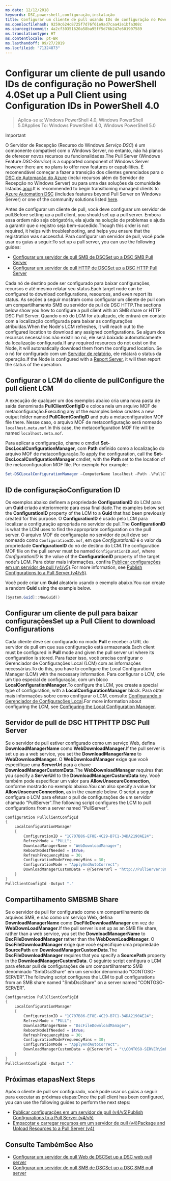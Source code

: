 ```yaml
---
ms.date: 12/12/2018
keywords: DSC,powershell,configuração,instalação
title: Configurar um cliente de pull usando IDs de configuração no PowerShell 4.0
ms.openlocfilehash: 9259c624c8725f7d76f61e9ad7caa42e1bfa308c
ms.sourcegitcommit: 4a2cf30351620a58ba95ff5d76b247e601907589
ms.translationtype: HT
ms.contentlocale: pt-BR
ms.lasthandoff: 09/27/2019
ms.locfileid: "71324873"
---
```

# <a name="set-up-a-pull-client-using-configuration-ids-in-powershell-40"></a><span data-ttu-id="a4ded-103">Configurar um cliente de pull usando IDs de configuração no PowerShell 4.0</span><span class="sxs-lookup"><span data-stu-id="a4ded-103">Set up a Pull Client using Configuration IDs in PowerShell 4.0</span></span>

><span data-ttu-id="a4ded-104">Aplica-se a: Windows PowerShell 4.0, Windows PowerShell 5.0</span><span class="sxs-lookup"><span data-stu-id="a4ded-104">Applies To: Windows PowerShell 4.0, Windows PowerShell 5.0</span></span>

> [!IMPORTANT]
> <span data-ttu-id="a4ded-105">O Servidor de Recepção (Recurso do Windows *Serviço DSC*) é um componente compatível com o Windows Server, no entanto, não há planos de oferecer novos recursos ou funcionalidades.</span><span class="sxs-lookup"><span data-stu-id="a4ded-105">The Pull Server (Windows Feature *DSC-Service*) is a supported component of Windows Server however there are no plans to offer new features or capabilities.</span></span> <span data-ttu-id="a4ded-106">É recomendável começar a fazer a transição dos clientes gerenciados para o [DSC de Automação do Azure](/azure/automation/automation-dsc-getting-started) (inclui recursos além do Servidor de Recepção no Windows Server) ou para uma das soluções da comunidade listadas [aqui](pullserver.md#community-solutions-for-pull-service).</span><span class="sxs-lookup"><span data-stu-id="a4ded-106">It is recommended to begin transitioning managed clients to [Azure Automation DSC](/azure/automation/automation-dsc-getting-started) (includes features beyond Pull Server on Windows Server) or one of the community solutions listed [here](pullserver.md#community-solutions-for-pull-service).</span></span>

<span data-ttu-id="a4ded-107">Antes de configurar um cliente de pull, você deve configurar um servidor de pull.</span><span class="sxs-lookup"><span data-stu-id="a4ded-107">Before setting up a pull client, you should set up a pull server.</span></span> <span data-ttu-id="a4ded-108">Embora essa ordem não seja obrigatória, ela ajuda na solução de problemas e ajuda a garantir que o registro seja bem-sucedido.</span><span class="sxs-lookup"><span data-stu-id="a4ded-108">Though this order is not required, it helps with troubleshooting, and helps you ensure that the registration was successful.</span></span> <span data-ttu-id="a4ded-109">Para configurar um servidor de pull, você pode usar os guias a seguir:</span><span class="sxs-lookup"><span data-stu-id="a4ded-109">To set up a pull server, you can use the following guides:</span></span>

- [<span data-ttu-id="a4ded-110">Configurar um servidor de pull SMB de DSC</span><span class="sxs-lookup"><span data-stu-id="a4ded-110">Set up a DSC SMB Pull Server</span></span>](pullServerSmb.md)
- [<span data-ttu-id="a4ded-111">Configurar um servidor de pull HTTP de DSC</span><span class="sxs-lookup"><span data-stu-id="a4ded-111">Set up a DSC HTTP Pull Server</span></span>](pullServer.md)

<span data-ttu-id="a4ded-112">Cada nó de destino pode ser configurado para baixar configurações, recursos e até mesmo relatar seu status.</span><span class="sxs-lookup"><span data-stu-id="a4ded-112">Each target node can be configured to download configurations, resources, and even report its status.</span></span> <span data-ttu-id="a4ded-113">As seções a seguir mostram como configurar um cliente de pull com um compartilhamento SMB ou servidor de pull de DSC HTTP.</span><span class="sxs-lookup"><span data-stu-id="a4ded-113">The sections below show you how to configure a pull client with an SMB share or HTTP DSC Pull Server.</span></span> <span data-ttu-id="a4ded-114">Quando o nó do LCM for atualizado, ele entrará em contato com a localização configurada para baixar as configurações atribuídas.</span><span class="sxs-lookup"><span data-stu-id="a4ded-114">When the Node's LCM refreshes, it will reach out to the configured location to download any assigned configurations.</span></span> <span data-ttu-id="a4ded-115">Se algum dos recursos necessários não existir no nó, ele será baixado automaticamente da localização configurada.</span><span class="sxs-lookup"><span data-stu-id="a4ded-115">If any required resources do not exist on the Node, it will automatically download them from the configured location.</span></span> <span data-ttu-id="a4ded-116">Se o nó for configurado com um [Servidor de relatório](reportServer.md), ele relatará o status da operação.</span><span class="sxs-lookup"><span data-stu-id="a4ded-116">If the Node is configured with a [Report Server](reportServer.md), it will then report the status of the operation.</span></span>

## <a name="configure-the-pull-client-lcm"></a><span data-ttu-id="a4ded-117">Configurar o LCM do cliente de pull</span><span class="sxs-lookup"><span data-stu-id="a4ded-117">Configure the pull client LCM</span></span>

<span data-ttu-id="a4ded-118">A execução de qualquer um dos exemplos abaixo cria uma nova pasta de saída denominada **PullClientConfigID** e coloca nela um arquivo MOF de metaconfiguração.</span><span class="sxs-lookup"><span data-stu-id="a4ded-118">Executing any of the examples below creates a new output folder named **PullClientConfigID** and puts a metaconfiguration MOF file there.</span></span> <span data-ttu-id="a4ded-119">Nesse caso, o arquivo MOF de metaconfiguração será nomeado `localhost.meta.mof`.</span><span class="sxs-lookup"><span data-stu-id="a4ded-119">In this case, the metaconfiguration MOF file will be named `localhost.meta.mof`.</span></span>

<span data-ttu-id="a4ded-120">Para aplicar a configuração, chame o cmdlet **Set-DscLocalConfigurationManager**, com **Path** definido como a localização do arquivo MOF de metaconfiguração.</span><span class="sxs-lookup"><span data-stu-id="a4ded-120">To apply the configuration, call the **Set-DscLocalConfigurationManager** cmdlet, with the **Path** set to the location of the metaconfiguration MOF file.</span></span> <span data-ttu-id="a4ded-121">Por exemplo:</span><span class="sxs-lookup"><span data-stu-id="a4ded-121">For example:</span></span>

```powershell
Set-DSCLocalConfigurationManager –ComputerName localhost –Path .\PullClientConfigId –Verbose.
```

## <a name="configuration-id"></a><span data-ttu-id="a4ded-122">ID de configuração</span><span class="sxs-lookup"><span data-stu-id="a4ded-122">Configuration ID</span></span>

<span data-ttu-id="a4ded-123">Os exemplos abaixo definem a propriedade **ConfigurationID** do LCM para um **Guid** criado anteriormente para essa finalidade.</span><span class="sxs-lookup"><span data-stu-id="a4ded-123">The examples below set the **ConfigurationID** property of the LCM to a **Guid** that had been previously created for this purpose.</span></span> <span data-ttu-id="a4ded-124">O **ConfigurationID** é usado pelo LCM para localizar a configuração apropriada no servidor de pull.</span><span class="sxs-lookup"><span data-stu-id="a4ded-124">The **ConfigurationID** is what the LCM uses to find the appropriate configuration on the pull server.</span></span> <span data-ttu-id="a4ded-125">O arquivo MOF de configuração no servidor de pull deve ser nomeado como `ConfigurationID.mof`, em que *ConfigurationID* é o valor da propriedade **ConfigurationID** do nó de destino do LCM.</span><span class="sxs-lookup"><span data-stu-id="a4ded-125">The configuration MOF file on the pull server must be named `ConfigurationID.mof`, where *ConfigurationID* is the value of the **ConfigurationID** property of the target node's LCM.</span></span> <span data-ttu-id="a4ded-126">Para obter mais informações, confira [Publicar configurações em um servidor de pull (v4/v5)](publishConfigs.md).</span><span class="sxs-lookup"><span data-stu-id="a4ded-126">For more information, see [Publish Configurations to a Pull Server (v4/v5)](publishConfigs.md).</span></span>

<span data-ttu-id="a4ded-127">Você pode criar um **Guid** aleatório usando o exemplo abaixo.</span><span class="sxs-lookup"><span data-stu-id="a4ded-127">You can create a random **Guid** using the example below.</span></span>

```powershell
[System.Guid]::NewGuid()
```

## <a name="set-up-a-pull-client-to-download-configurations"></a><span data-ttu-id="a4ded-128">Configurar um cliente de pull para baixar configurações</span><span class="sxs-lookup"><span data-stu-id="a4ded-128">Set up a Pull Client to download Configurations</span></span>

<span data-ttu-id="a4ded-129">Cada cliente deve ser configurado no modo **Pull** e receber a URL do servidor de pull em que sua configuração está armazenada.</span><span class="sxs-lookup"><span data-stu-id="a4ded-129">Each client must be configured in **Pull** mode and given the pull server url where its configuration is stored.</span></span> <span data-ttu-id="a4ded-130">Para fazer isso, você precisa configurar o Gerenciador de Configurações Local (LCM) com as informações necessárias.</span><span class="sxs-lookup"><span data-stu-id="a4ded-130">To do this, you have to configure the Local Configuration Manager (LCM) with the necessary information.</span></span> <span data-ttu-id="a4ded-131">Para configurar o LCM, crie um tipo especial de configuração, com um bloco **LocalConfigurationManager**.</span><span class="sxs-lookup"><span data-stu-id="a4ded-131">To configure the LCM, you create a special type of configuration, with a **LocalConfigurationManager** block.</span></span> <span data-ttu-id="a4ded-132">Para obter mais informações sobre como configurar o LCM, consulte [Configurando o Gerenciador de Configurações Local](../managing-nodes/metaConfig4.md).</span><span class="sxs-lookup"><span data-stu-id="a4ded-132">For more information about configuring the LCM, see [Configuring the Local Configuration Manager](../managing-nodes/metaConfig4.md).</span></span>

## <a name="http-dsc-pull-server"></a><span data-ttu-id="a4ded-133">Servidor de pull de DSC HTTP</span><span class="sxs-lookup"><span data-stu-id="a4ded-133">HTTP DSC Pull Server</span></span>

<span data-ttu-id="a4ded-134">Se o servidor de pull estiver configurado como um serviço Web, defina **DownloadManagerName** como **WebDownloadManager**.</span><span class="sxs-lookup"><span data-stu-id="a4ded-134">If the pull server is set up as a web service, you set the **DownloadManagerName** to **WebDownloadManager**.</span></span> <span data-ttu-id="a4ded-135">O **WebDownloadManager** exige que você especifique uma **ServerUrl** para a chave **DownloadManagerCustomData**.</span><span class="sxs-lookup"><span data-stu-id="a4ded-135">The **WebDownloadManager** requires that you specify a **ServerUrl** to the **DownloadManagerCustomData** key.</span></span> <span data-ttu-id="a4ded-136">Você também pode especificar um valor para **AllowUnsecureConnection**, conforme mostrado no exemplo abaixo.</span><span class="sxs-lookup"><span data-stu-id="a4ded-136">You can also specify a value for **AllowUnsecureConnection**, as in the example below.</span></span> <span data-ttu-id="a4ded-137">O script a seguir configura o LCM para efetuar o pull de configurações de um servidor chamado "PullServer".</span><span class="sxs-lookup"><span data-stu-id="a4ded-137">The following script configures the LCM to pull configurations from a server named "PullServer".</span></span>

```powershell
Configuration PullClientConfigId
{
    LocalConfigurationManager
    {
        ConfigurationID = "1C707B86-EF8E-4C29-B7C1-34DA2190AE24";
        RefreshMode = "PULL";
        DownloadManagerName = "WebDownloadManager";
        RebootNodeIfNeeded = $true;
        RefreshFrequencyMins = 30;
        ConfigurationModeFrequencyMins = 30;
        ConfigurationMode = "ApplyAndAutoCorrect";
        DownloadManagerCustomData = @{ServerUrl = "http://PullServer:8080/PSDSCPullServer/PSDSCPullServer.svc"; AllowUnsecureConnection = "TRUE"}
    }
}
PullClientConfigId -Output "."
```

## <a name="smb-share"></a><span data-ttu-id="a4ded-138">Compartilhamento SMB</span><span class="sxs-lookup"><span data-stu-id="a4ded-138">SMB Share</span></span>

<span data-ttu-id="a4ded-139">Se o servidor de pull for configurado como um compartilhamento de arquivos SMB, e não como um serviço Web, defina **DownloadManagerName** como **DscFileDownloadManager** em vez de **WebDownLoadManager**.</span><span class="sxs-lookup"><span data-stu-id="a4ded-139">If the pull server is set up as an SMB file share, rather than a web service, you set the **DownloadManagerName** to **DscFileDownloadManager** rather than the **WebDownLoadManager**.</span></span> <span data-ttu-id="a4ded-140">O **DscFileDownloadManager** exige que você especifique uma propriedade **SourcePath** em **DownloadManagerCustomData**.</span><span class="sxs-lookup"><span data-stu-id="a4ded-140">The **DscFileDownloadManager** requires that you specify a **SourcePath** property in the **DownloadManagerCustomData**.</span></span> <span data-ttu-id="a4ded-141">O seguinte script configura o LCM para efetuar pull de configurações de um compartilhamento SMB denominado “SmbDscShare” em um servidor denominado “CONTOSO-SERVER”.</span><span class="sxs-lookup"><span data-stu-id="a4ded-141">The following script configures the LCM to pull configurations from an SMB share named "SmbDscShare" on a server named "CONTOSO-SERVER".</span></span>

```powershell
Configuration PullClientConfigId
{
    LocalConfigurationManager
    {
        ConfigurationID = "1C707B86-EF8E-4C29-B7C1-34DA2190AE24";
        RefreshMode = "PULL";
        DownloadManagerName = "DscFileDownloadManager";
        RebootNodeIfNeeded = $true;
        RefreshFrequencyMins = 30;
        ConfigurationModeFrequencyMins = 30;
        ConfigurationMode = "ApplyAndAutoCorrect";
        DownloadManagerCustomData = @{ServerUrl = "\\CONTOSO-SERVER\SmbDscShare"}
    }
}
PullClientConfigId -Output "."
```

## <a name="next-steps"></a><span data-ttu-id="a4ded-142">Próximas etapas</span><span class="sxs-lookup"><span data-stu-id="a4ded-142">Next Steps</span></span>

<span data-ttu-id="a4ded-143">Após o cliente de pull ser configurado, você pode usar os guias a seguir para executar as próximas etapas:</span><span class="sxs-lookup"><span data-stu-id="a4ded-143">Once the pull client has been configured, you can use the following guides to perform the next steps:</span></span>

- [<span data-ttu-id="a4ded-144">Publicar configurações em um servidor de pull (v4/v5)</span><span class="sxs-lookup"><span data-stu-id="a4ded-144">Publish Configurations to a Pull Server (v4/v5)</span></span>](publishConfigs.md)
- [<span data-ttu-id="a4ded-145">Empacotar e carregar recursos em um servidor de pull (v4)</span><span class="sxs-lookup"><span data-stu-id="a4ded-145">Package and Upload Resources to a Pull Server (v4)</span></span>](package-upload-resources.md)

## <a name="see-also"></a><span data-ttu-id="a4ded-146">Consulte Também</span><span class="sxs-lookup"><span data-stu-id="a4ded-146">See Also</span></span>

- [<span data-ttu-id="a4ded-147">Configurar um servidor de pull Web de DSC</span><span class="sxs-lookup"><span data-stu-id="a4ded-147">Set up a DSC web pull server</span></span>](pullServer.md)
- [<span data-ttu-id="a4ded-148">Configurar um servidor de pull SMB de DSC</span><span class="sxs-lookup"><span data-stu-id="a4ded-148">Set up a DSC SMB pull server</span></span>](pullServerSMB.md)
